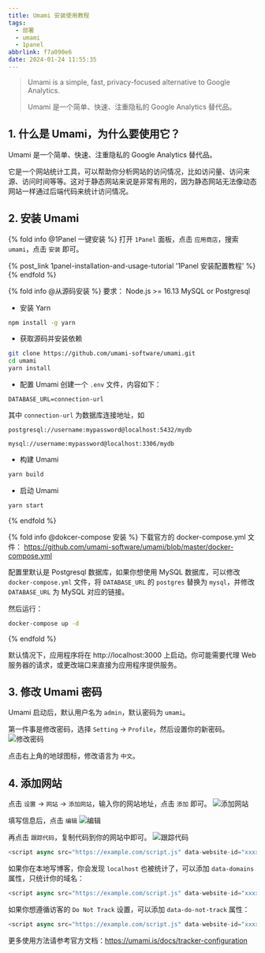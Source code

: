 ```yaml
---
title: Umami 安装使用教程
tags:
  - 部署
  - umami
  - 1panel
abbrlink: f7a090e6
date: 2024-01-24 11:55:35
---
```

> Umami is a simple, fast, privacy-focused alternative to Google Analytics.
> 
> Umami 是一个简单、快速、注重隐私的 Google Analytics 替代品。

## 1. 什么是 Umami，为什么要使用它？

Umami 是一个简单、快速、注重隐私的 Google Analytics 替代品。

它是一个网站统计工具，可以帮助你分析网站的访问情况，比如访问量、访问来源、访问时间等等。这对于静态网站来说是非常有用的，因为静态网站无法像动态网站一样通过后端代码来统计访问情况。

## 2. 安装 Umami

{% fold info @1Panel 一键安装 %}
打开 `1Panel` 面板，点击 `应用商店`，搜索 `umami`，点击 `安装` 即可。

{% post_link 1panel-installation-and-usage-tutorial '1Panel 安装配置教程' %}
{% endfold %}

{% fold info @从源码安装 %}
要求：
Node.js >= 16.13
MySQL or Postgresql

- 安装 Yarn
```bash
npm install -g yarn
```

- 获取源码并安装依赖
```bash
git clone https://github.com/umami-software/umami.git
cd umami
yarn install
```

- 配置 Umami
创建一个 `.env` 文件，内容如下：
```
DATABASE_URL=connection-url
```
其中 `connection-url` 为数据库连接地址，如
```
postgresql://username:mypassword@localhost:5432/mydb
```
```
mysql://username:mypassword@localhost:3306/mydb
```

- 构建 Umami
```bash
yarn build
```

- 启动 Umami
```bash
yarn start
```

{% endfold %}

{% fold info @dokcer-compose 安装 %}
下载官方的 docker-compose.yml 文件：
https://github.com/umami-software/umami/blob/master/docker-compose.yml

配置里默认是 Postgresql 数据库，如果你想使用 MySQL 数据库，可以修改 `docker-compose.yml` 文件，将 `DATABASE_URL` 的 `postgres` 替换为 `mysql`，并修改 `DATABASE_URL` 为 MySQL 对应的链接。

然后运行：
```bash
docker-compose up -d
```
{% endfold %}

默认情况下，应用程序将在 http://localhost:3000 上启动。你可能需要代理 Web 服务器的请求，或更改端口来直接为应用程序提供服务。


## 3. 修改 Umami 密码
Umami 启动后，默认用户名为 `admin`，默认密码为 `umami`。

第一件事是修改密码，选择 `Setting` -> `Profile`，然后设置你的新密码。
![修改密码](login.webp)

点击右上角的地球图标，修改语言为 `中文`。

## 4. 添加网站

点击 `设置` -> `网站` -> `添加网站`，输入你的网站地址，点击 `添加` 即可。
![添加网站](add-site.webp)

填写信息后，点击 `编辑`
![编辑](edit.webp)

再点击 `跟踪代码`，复制代码到你的网站中即可。
![跟踪代码](tracking-code.webp)

```javascript
<script async src="https://example.com/script.js" data-website-id="xxxxxxxxxxxxxxxxxxxx"></script>
```

如果你在本地写博客，你会发现 `localhost` 也被统计了，可以添加 `data-domains` 属性，只统计你的域名：

```javascript
<script async src="https://example.com/script.js" data-website-id="xxxxxxxxxxxxxxxxxxxx" data-domains="example.com"></script>
```
如果你想遵循访客的 `Do Not Track` 设置，可以添加 `data-do-not-track` 属性：

```javascript
<script async src="https://example.com/script.js" data-website-id="xxxxxxxxxxxxxxxxxxxx" data-do-not-track="true"></script>
```
更多使用方法请参考官方文档：https://umami.is/docs/tracker-configuration
